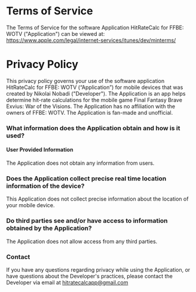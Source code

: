 # Terms of Service

The Terms of Service for the software Application HitRateCalc for FFBE: WOTV ("Application") can be viewed at: https://www.apple.com/legal/internet-services/itunes/dev/minterms/

# Privacy Policy

This privacy policy governs your use of the software application HitRateCalc for FFBE: WOTV (“Application”) for mobile devices that was created by Nikolai Nobadi ("Developer"). The Application is an app helps determine hit-rate calculations for the mobile game Final Fantasy Brave Exvius: War of the Visions. The Application has no affiliation with the owners of FFBE: WOTV. The Application is fan-made and unofficial.

### What information does the Application obtain and how is it used?
#### User Provided Information

The Application does not obtain any information from users.


### Does the Application collect precise real time location information of the device?

This Application does not collect precise information about the location of your mobile device.

### Do third parties see and/or have access to information obtained by the Application?

The Application does not allow access from any third parties.

### Contact

If you have any questions regarding privacy while using the Application, or have questions about the Developer's practices, please contact the Developer via email at hitratecalcapp@gmail.com

